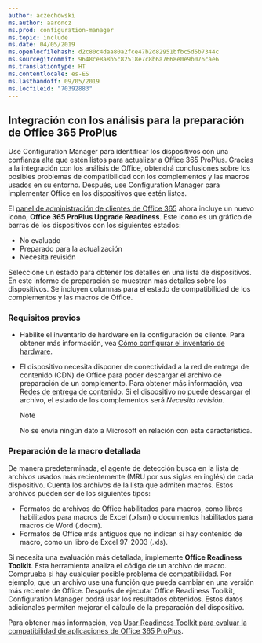 ```yaml
---
author: aczechowski
ms.author: aaroncz
ms.prod: configuration-manager
ms.topic: include
ms.date: 04/05/2019
ms.openlocfilehash: d2c80c4daa80a2fce47b2d82951bfbc5d5b7344c
ms.sourcegitcommit: 9648ce8a8b5c82518e7c8b6a7668e0e9b076cae6
ms.translationtype: HT
ms.contentlocale: es-ES
ms.lasthandoff: 09/05/2019
ms.locfileid: "70392883"
---
```

## <a name="bkmk_o365"></a> Integración con los análisis para la preparación de Office 365 ProPlus
<!--3735402-->

Use Configuration Manager para identificar los dispositivos con una confianza alta que estén listos para actualizar a Office 365 ProPlus. Gracias a la integración con los análisis de Office, obtendrá conclusiones sobre los posibles problemas de compatibilidad con los complementos y las macros usados en su entorno. Después, use Configuration Manager para implementar Office en los dispositivos que estén listos. 

El [panel de administración de clientes de Office 365](/sccm/sum/deploy-use/office-365-dashboard#bkmk_o365_readiness) ahora incluye un nuevo icono, **Office 365 ProPlus Upgrade Readiness**. Este icono es un gráfico de barras de los dispositivos con los siguientes estados:
- No evaluado
- Preparado para la actualización
- Necesita revisión

Seleccione un estado para obtener los detalles en una lista de dispositivos. En este informe de preparación se muestran más detalles sobre los dispositivos. Se incluyen columnas para el estado de compatibilidad de los complementos y las macros de Office. 


### <a name="prerequisites"></a>Requisitos previos

- Habilite el inventario de hardware en la configuración de cliente. Para obtener más información, vea [Cómo configurar el inventario de hardware](/sccm/core/clients/manage/inventory/configure-hardware-inventory).  

- El dispositivo necesita disponer de conectividad a la red de entrega de contenido (CDN) de Office para poder descargar el archivo de preparación de un complemento. Para obtener más información, vea [Redes de entrega de contenido](https://docs.microsoft.com/office365/enterprise/content-delivery-networks). Si el dispositivo no puede descargar el archivo, el estado de los complementos será *Necesita revisión*.  

    > [!Note]  
    > No se envía ningún dato a Microsoft en relación con esta característica.  


### <a name="bkmk_ort"></a> Preparación de la macro detallada

De manera predeterminada, el agente de detección busca en la lista de archivos usados más recientemente (MRU por sus siglas en inglés) de cada dispositivo. Cuenta los archivos de la lista que admiten macros. Estos archivos pueden ser de los siguientes tipos:
- Formatos de archivos de Office habilitados para macros, como libros habilitados para macros de Excel (.xlsm) o documentos habilitados para macros de Word (.docm).  
- Formatos de Office más antiguos que no indican si hay contenido de macro, como un libro de Excel 97-2003 (.xls).

Si necesita una evaluación más detallada, implemente **Office Readiness Toolkit**. Esta herramienta analiza el código de un archivo de macro. Comprueba si hay cualquier posible problema de compatibilidad. Por ejemplo, que un archivo use una función que pueda cambiar en una versión más reciente de Office. Después de ejecutar Office Readiness Toolkit, Configuration Manager podrá usar los resultados obtenidos. Estos datos adicionales permiten mejorar el cálculo de la preparación del dispositivo.

Para obtener más información, vea [Usar Readiness Toolkit para evaluar la compatibilidad de aplicaciones de Office 365 ProPlus](https://aka.ms/readinesstoolkit).

